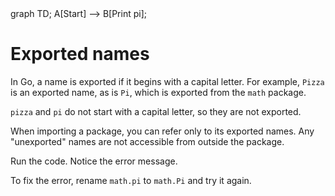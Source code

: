 <div id="chart" class="mermaid">
graph TD;
    A[Start] --> B[Print pi];
</div>

# Exported names
In Go, a name is exported if it begins with a capital letter.
For example, `Pizza` is an exported name, as is `Pi`, which is exported from
the `math` package.

`pizza` and `pi` do not start with a capital letter, so they are not exported.

When importing a package, you can refer only to its exported names.
Any "unexported" names are not accessible from outside the package.

Run the code. Notice the error message.

To fix the error, rename `math.pi` to `math.Pi` and try it again.
